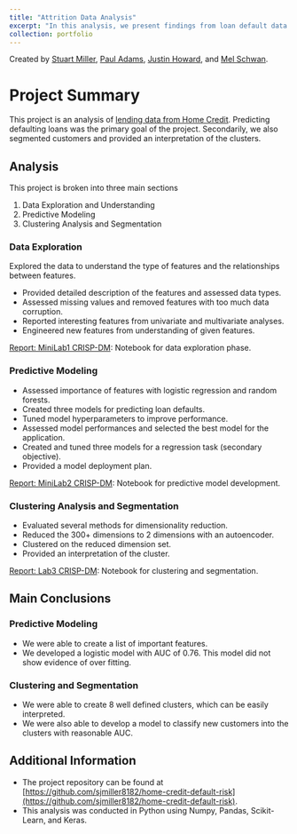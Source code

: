 ```yaml
---
title: "Attrition Data Analysis"
excerpt: "In this analysis, we present findings from loan default data. We provide a model for predicting loan default status and interpretable customer segmentation.<br/><img src='/images/portfolio/attrition_banner.png'>"
collection: portfolio
---
```


Created by [Stuart Miller](https://github.com/sjmiller8182),
 [Paul Adams](https://github.com/PaulAdams4361),
 [Justin Howard](https://github.com/juhoward),
 and [Mel Schwan](https://github.com/schwan1).

# Project Summary

This project is an analysis of [lending data from Home Credit](https://www.kaggle.com/c/home-credit-default-risk/overview).
Predicting defaulting loans was the primary goal of the project.
Secondarily, we also segmented customers and provided an interpretation of the clusters.

## Analysis

This project is broken into three main sections

1. Data Exploration and Understanding
2. Predictive Modeling
3. Clustering Analysis and Segmentation

### Data Exploration

Explored the data to understand the type of features and the relationships between features.

* Provided detailed description of the features and assessed data types.
* Assessed missing values and removed features with too much data corruption.
* Reported interesting features from univariate and multivariate analyses.
* Engineered new features from understanding of given features.

[Report: MiniLab1 CRISP-DM](./notebooks/MiniLab1_CRISP-DM.ipynb): Notebook for data exploration phase.

### Predictive Modeling

* Assessed importance of features with logistic regression and random forests.
* Created three models for predicting loan defaults.
* Tuned model hyperparameters to improve performance.
* Assessed model performances and selected the best model for the application.
* Created and tuned three models for a regression task (secondary objective).
* Provided a model deployment plan.

[Report: MiniLab2 CRISP-DM](./notebooks/MiniLab2_CRISP-DM.ipynb): Notebook for predictive model development.

### Clustering Analysis and Segmentation

* Evaluated several methods for dimensionality reduction.
* Reduced the 300+ dimensions to 2 dimensions with an autoencoder.
* Clustered on the reduced dimension set.
* Provided an interpretation of the cluster.

[Report: Lab3 CRISP-DM](./notebooks/Lab3_CRISP-DM.ipynb): Notebook for clustering and segmentation.


## Main Conclusions

### Predictive Modeling

* We were able to create a list of important features.
* We developed a logistic model with AUC of 0.76. This model did not show evidence of over fitting.

### Clustering and Segmentation

* We were able to create 8 well defined clusters, which can be easily interpreted.
* We were also able to develop a model to classify new customers into the clusters with reasonable AUC.


## Additional Information

* The project repository can be found at [https://github.com/sjmiller8182/home-credit-default-risk](https://github.com/sjmiller8182/home-credit-default-risk).
* This analysis was conducted in Python using Numpy, Pandas, Scikit-Learn, and Keras.


